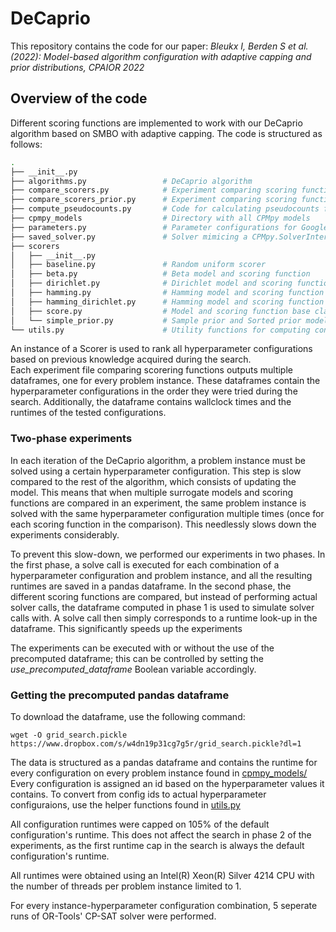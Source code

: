 # DeCaprio
This repository contains the code for our paper:
*Bleukx I, Berden S et al. (2022): Model-based algorithm configuration with adaptive capping and prior distributions, CPAIOR 2022*

## Overview of the code
Different scoring functions are implemented to work with our DeCaprio algorithm based on SMBO with adaptive capping.
The code is structured as follows:

```bash
.
├── __init__.py                 
├── algorithms.py                 # DeCaprio algorithm
├── compare_scorers.py            # Experiment comparing scoring functions with a uniform prior
├── compare_scorers_prior.py      # Experiment comparing scoring functions with an informed prior
├── compute_pseudocounts.py       # Code for calculating pseudocounts from precomputed grid search data
├── cpmpy_models                  # Directory with all CPMpy models
├── parameters.py                 # Parameter configurations for Google's OR-tools' CP-SAT solver
├── saved_solver.py               # Solver mimicing a CPMpy.SolverInterface
├── scorers       
│   ├── __init__.py
│   ├── baseline.py               # Random uniform scorer
│   ├── beta.py                   # Beta model and scoring function 
│   ├── dirichlet.py              # Dirichlet model and scoring function
│   ├── hamming.py                # Hamming model and scoring function
│   ├── hamming_dirichlet.py      # Hamming model and scoring function with Dirichlet tie-breaking
│   ├── score.py                  # Model and scoring function base class
│   └── simple_prior.py           # Sample prior and Sorted prior models and scoring function
└── utils.py                      # Utility functions for computing config ids
```

An instance of a Scorer is used to rank all hyperparameter configurations based on previous knowledge acquired during the search. <br>
Each experiment file comparing scorering functions outputs multiple dataframes, one for every problem instance. These dataframes contain the hyperparameter configurations in the order they were tried during the search. Additionally, the dataframe contains wallclock times and the runtimes of the tested configurations.

### Two-phase experiments
In each iteration of the DeCaprio algorithm, a problem instance must be solved using a certain hyperparameter configuration. This step is slow compared to the rest of the algorithm, which consists of updating the model. This means that when multiple surrogate models and scoring functions are compared in an experiment, the same problem instance is solved with the same hyperparameter configuration multiple times (once for each scoring function in the comparison). This needlessly slows down the experiments considerably.  

To prevent this slow-down, we performed our experiments in two phases. In the first phase, a solve call is executed for each combination of a hyperparameter configuration and problem instance, and all the resulting runtimes are saved in a pandas dataframe. In the second phase, the different scoring functions are compared, but instead of performing actual solver calls, the dataframe computed in phase 1 is used to simulate solver calls with. A solve call then simply corresponds to a runtime look-up in the dataframe. This significantly speeds up the experiments

The experiments can be executed with or without the use of the precomputed dataframe; this can be controlled by setting the *use_precomputed_dataframe* Boolean variable accordingly.

### Getting the precomputed pandas dataframe
To download the dataframe, use the following command:
```console
wget -O grid_search.pickle https://www.dropbox.com/s/w4dn19p31cg7g5r/grid_search.pickle?dl=1
```

The data is structured as a pandas dataframe and contains the runtime for every configuration on every problem instance found in [cpmpy_models/](/cpmpy_models)
Every configuration is assigned an id based on the hyperparameter values it contains. To convert from config ids to actual hyperparameter configuraions, use the helper functions found in [utils.py](/utils.py)

All configuration runtimes were capped on 105% of the default configuration's runtime. This does not affect the search in phase 2 of the experiments, as the first runtime cap in the search is always the default configuration's runtime.

All runtimes were obtained using an Intel(R) Xeon(R) Silver 4214 CPU with the number of threads per problem instance limited to 1.

For every instance-hyperparameter configuration combination, 5 seperate runs of OR-Tools' CP-SAT solver were performed.




